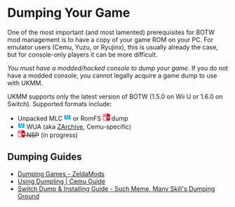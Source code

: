# Dumping Your Game

One of the most important (and most lamented) prerequisites for BOTW mod management is to have a copy of your game ROM on your PC. For emulator users (Cemu, Yuzu, or Ryujinx), this is usually already the case, but for console-only players it can be more difficult.

*You must have a modded/hacked console to dump your game.* If you do not have a modded console, you cannot legally acquire a game dump to use with UKMM.

UKMM supports only the latest version of BOTW (1.5.0 on Wii U or 1.6.0 on Switch). Supported formats include:

- Unpacked MLC ![Wii U](../images/u.png) or RomFS ![Switch](../images/nx.png) dump
- ![Wii U](../images/u.png) WUA (aka [ZArchive](https://github.com/Exzap/ZArchive), Cemu-specific)
- ~~![Switch](../images/nx.png) NSP~~ (in progress)

## Dumping Guides

- [Dumping Games - ZeldaMods](https://zeldamods.org/wiki/Help:Dumping_games)
- [Using Dumpling | Cemu Guide](https://cemu.cfw.guide/using-dumpling.html)
- [Switch Dump & Installing Guide - Such Meme, Many Skill's Dumping Ground](https://suchmememanyskill.github.io/guides/switchdumpguide/)

